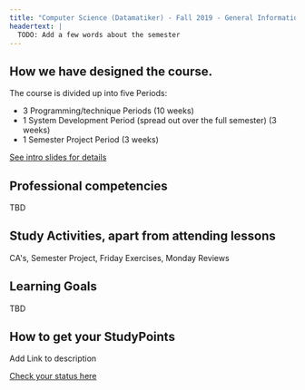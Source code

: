 ```yaml
---
title: "Computer Science (Datamatiker) - Fall 2019 - General Information"
headertext: | 
  TODO: Add a few words about the semester
---
```

## How we have designed the course.
The course is divided up into five Periods:
- 3 Programming/technique Periods (10 weeks)
- 1 System Development Period (spread out over the full semester) (3 weeks)
- 1 Semester Project Period (3 weeks)
<!--BEGIN slides ##-->
[See intro slides for details](https://docs.google.com/presentation/d/1ta1GsQeeXvno0MwWrWaKsSMHxrvfE37oViMuKzrhIxs/edit?usp=sharing)
<!--END slides ##-->

## Professional competencies
TBD

## Study Activities, apart from attending lessons
CA's, Semester Project, Friday Exercises, Monday Reviews

## Learning Goals
TBD


## How to get your StudyPoints

Add Link to description

[Check your status here](https://studypoints.dk)



